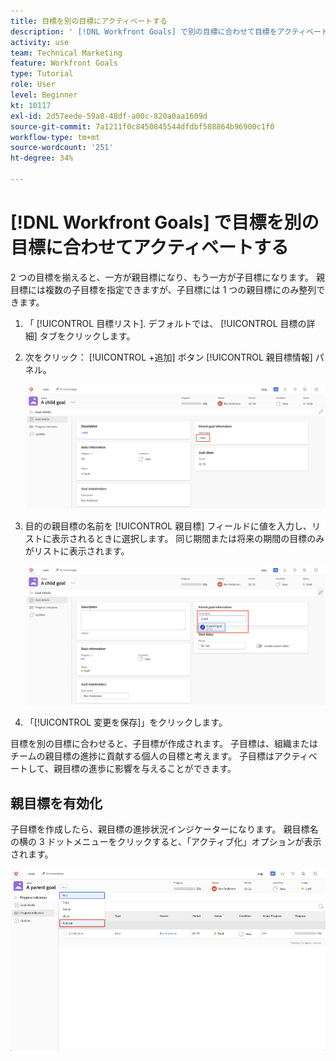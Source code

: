 ```yaml
---
title: 目標を別の目標にアクティベートする
description: ' [!DNL Workfront Goals] で別の目標に合わせて目標をアクティベートする方法を学びます。'
activity: use
team: Technical Marketing
feature: Workfront Goals
type: Tutorial
role: User
level: Beginner
kt: 10117
exl-id: 2d57eede-59a8-48df-a00c-820a0aa1609d
source-git-commit: 7a1211f0c8450845544dfdbf588864b96900c1f0
workflow-type: tm+mt
source-wordcount: '251'
ht-degree: 34%

---
```


# [!DNL Workfront Goals] で目標を別の目標に合わせてアクティベートする

2 つの目標を揃えると、一方が親目標になり、もう一方が子目標になります。 親目標には複数の子目標を指定できますが、子目標には 1 つの親目標にのみ整列できます。

1. 「 [!UICONTROL 目標リスト]. デフォルトでは、 [!UICONTROL 目標の詳細] タブをクリックします。
1. 次をクリック： [!UICONTROL +追加] ボタン [!UICONTROL 親目標情報] パネル。

   ![のスクリーンショット [!UICONTROL 目標の詳細] タブ](assets/06-workfront-goals-align-goals.png)

1. 目的の親目標の名前を [!UICONTROL 親目標] フィールドに値を入力し、リストに表示されるときに選択します。 同じ期間または将来の期間の目標のみがリストに表示されます。

   ![のスクリーンショット [!UICONTROL 目標の詳細] 表示するパネル [!UICONTROL 親目標情報] パネル](assets/07-workfront-goals-align-to.png)

1. 「[!UICONTROL 変更を保存]」をクリックします。

目標を別の目標に合わせると、子目標が作成されます。 子目標は、組織またはチームの親目標の進捗に貢献する個人の目標と考えます。 子目標はアクティベートして、親目標の進歩に影響を与えることができます。

## 親目標を有効化

子目標を作成したら、親目標の進捗状況インジケーターになります。 親目標名の横の 3 ドットメニューをクリックすると、「アクティブ化」オプションが表示されます。

![親目標のアクティブ化方法を示すスクリーンショット。](assets/activate-the-parent-goal.png)

